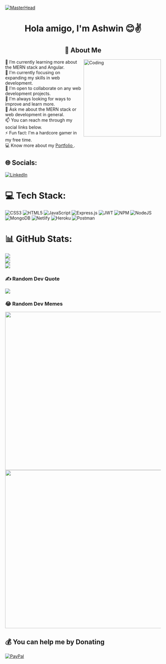 

[![MasterHead](https://miro.medium.com/proxy/1*OF0xEMkWBv-69zvmNs6RDQ.gif)](https://ashwin-krish-nan.github.io/Ashwin-krish_nan.github.io/)
<h1 align="center">Hola amigo, I'm Ashwin 😊✌️</h1>
<h2 align="center">💫 About Me</h2>
<img align="right" alt="Coding" width="250" src="https://i.pinimg.com/originals/e4/26/70/e426702edf874b181aced1e2fa5c6cde.gif">

🔭 I’m currently learning more about the MERN stack and Angular.<br>🌱 I'm currently focusing on expanding my skills in web development.<br>👯 I'm open to collaborate on any web development projects.<br>🤔 I'm always looking for ways to improve and learn more.<br>💬 Ask me about the MERN stack or web development in general.<br>📫 You can reach me through my social links below.<br>⚡ Fun fact: I'm a hardcore gamer in my free time.<br>💻 Know more about my <a href="https://ashwin-krish-nan.github.io/Ashwin-krish_nan.github.io/"> Portfolio </a>.


## 🌐 Socials:
[![LinkedIn](https://img.shields.io/badge/LinkedIn-%230077B5.svg?logo=linkedin&logoColor=white)](https://www.linkedin.com/in/ashwin-385a86166)

# 💻 Tech Stack:
![CSS3](https://img.shields.io/badge/css3-%231572B6.svg?style=flat&logo=css3&logoColor=white) ![HTML5](https://img.shields.io/badge/html5-%23E34F26.svg?style=flat&logo=html5&logoColor=white) ![JavaScript](https://img.shields.io/badge/javascript-%23323330.svg?style=flat&logo=javascript&logoColor=%23F7DF1E) ![Express.js](https://img.shields.io/badge/express.js-%23404d59.svg?style=flat&logo=express&logoColor=%2361DAFB) ![JWT](https://img.shields.io/badge/JWT-black?style=flat&logo=JSON%20web%20tokens) ![NPM](https://img.shields.io/badge/NPM-%23000000.svg?style=flat&logo=npm&logoColor=white) ![NodeJS](https://img.shields.io/badge/node.js-6DA55F?style=flat&logo=node.js&logoColor=white) ![MongoDB](https://img.shields.io/badge/MongoDB-%234ea94b.svg?style=flat&logo=mongodb&logoColor=white) ![Netlify](https://img.shields.io/badge/netlify-%23000000.svg?style=flat&logo=netlify&logoColor=#00C7B7) ![Heroku](https://img.shields.io/badge/heroku-%23430098.svg?style=flat&logo=heroku&logoColor=white) ![Postman](https://img.shields.io/badge/Postman-FF6C37?style=flat&logo=postman&logoColor=white)
# 📊 GitHub Stats:
![](https://github-readme-stats.vercel.app/api?username=Ashwin-krish-nan&theme=midnight-purple&hide_border=false&include_all_commits=false&count_private=false)<br/>
![](https://github-readme-streak-stats.herokuapp.com/?user=Ashwin-krish-nan&theme=midnight-purple&hide_border=false)<br/>
![](https://github-readme-stats.vercel.app/api/top-langs/?username=Ashwin-krish-nan&theme=midnight-purple&hide_border=false&include_all_commits=false&count_private=false&layout=compact)

### ✍️ Random Dev Quote
![](https://quotes-github-readme.vercel.app/api?type=horizontal&theme=radical)

### 😂 Random Dev Memes
<img src="https://encrypted-tbn0.gstatic.com/images?q=tbn:ANd9GcR-8c5RjFxI7qasbKAKr_WFE6q-xs32b8c1Ce-NZLivFrZKlbMMIaKt0KH8ZWgRQLQbPXo&usqp=CAU" width="512px"/>
<img src="https://miro.medium.com/max/1078/0*Q0h3XrOdbXHtY2o8" width="512px"/>

  ## 💰 You can help me by Donating
  [![PayPal](https://img.shields.io/badge/PayPal-00457C?style=for-the-badge&logo=paypal&logoColor=white)](https://paypal.me/@ASHBEENS) 


